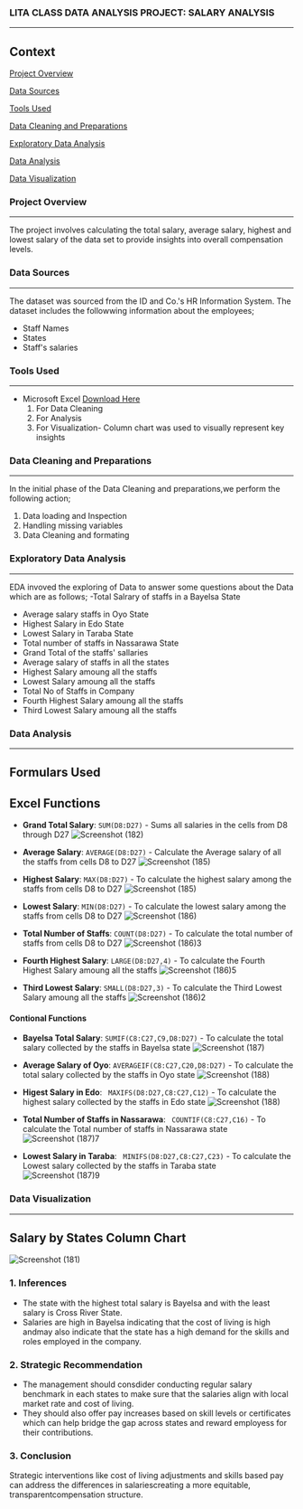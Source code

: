 ### LITA CLASS DATA ANALYSIS PROJECT: SALARY ANALYSIS
---

## Context

[Project Overview](#project-overview)

[Data Sources](#data-sources)

[Tools Used](#tools-used)

[Data Cleaning and Preparations](#data-cleaning-and-preparations)

[Exploratory Data Analysis](#exploratory-data-analysis)

[Data Analysis](#data-analysis)

[Data Visualization](#data-visualization)

### Project Overview
---
The project involves calculating the total salary, average salary, highest and lowest salary of the data set to provide insights into overall compensation levels.

### Data Sources
---
The dataset was sourced from the ID and Co.'s HR Information System. The dataset includes the followwing information about the employees;
- Staff Names
- States
- Staff's salaries

### Tools Used
---
- Microsoft Excel [Download Here](https://wwww.microsoft.com)
  1. For Data Cleaning
  2. For Analysis
  3. For Visualization- Column chart was used to visually represent key insights
### Data Cleaning and Preparations
---
In the initial phase of the Data Cleaning and preparations,we perform the following action;
1. Data loading and Inspection
2. Handling missing variables
3. Data Cleaning and formating

### Exploratory Data Analysis
---
EDA invoved the exploring of Data to answer some questions about the Data which are as follows;
-Total Salrary of staffs in a Bayelsa State
- Average salary staffs in Oyo State
- Highest Salary in Edo State
- Lowest Salary in Taraba State
- Total number of staffs in Nassarawa State
- Grand Total of the staffs' sallaries
- Average salary of staffs in all the states
- Highest Salary amoung all the staffs
- Lowest Salary amoung all the staffs
- Total No of Staffs in Company
- Fourth Highest Salary amoung all the staffs
- Third Lowest Salary amoung all the staffs



### Data Analysis
---
## Formulars Used
## Excel Functions
- **Grand Total Salary**:
  `SUM(D8:D27)` - Sums all salaries in the cells from D8 through D27
  ![Screenshot (182)](https://github.com/user-attachments/assets/e234ff91-6f6b-4286-b595-068d6d35dd38)
- **Average Salary**:
  `AVERAGE(D8:D27)` - Calculate the Average salary of all the staffs from cells D8 to D27
  ![Screenshot (185)](https://github.com/user-attachments/assets/a241d50e-fa77-42d7-b8e3-c04d95dfb62d)

- **Highest Salary**:
  `MAX(D8:D27)` - To calculate the highest salary among the staffs from cells D8 to D27
  ![Screenshot (185)](https://github.com/user-attachments/assets/ff482a78-03fb-4d96-b563-1adaf18b19ad)

- **Lowest Salary**:
  `MIN(D8:D27)` - To calculate the lowest salary among the staffs from cells D8 to D27
  ![Screenshot (186)](https://github.com/user-attachments/assets/a33e9d60-b0d0-4100-affd-d2dd862809fc)

- **Total Number of Staffs**:
  `COUNT(D8:D27)` - To calculate the total number of staffs from cells D8 to D27
  ![Screenshot (186)3](https://github.com/user-attachments/assets/53cd68dc-2bae-4f4c-95ce-ed48cd7d100e)

- **Fourth Highest Salary**:
  `LARGE(D8:D27,4)` - To calculate the Fourth Highest Salary amoung all the staffs
  ![Screenshot (186)5](https://github.com/user-attachments/assets/61cef03a-3d28-465b-94f3-7144c9cef05e)

- **Third Lowest Salary**:
  `SMALL(D8:D27,3)` - To calculate the Third Lowest Salary amoung all the staffs
  ![Screenshot (186)2](https://github.com/user-attachments/assets/3b4e3a39-a3a8-4678-a53b-ce9e9d9590b8)

#### Contional Functions
- **Bayelsa Total Salary**:
  `SUMIF(C8:C27,C9,D8:D27)` - To calculate the total salary collected by the staffs in Bayelsa state
  ![Screenshot (187)](https://github.com/user-attachments/assets/f315fc06-8052-4da3-bcd8-5ab4ec6e078e)

- **Average Salary of Oyo**:
  `AVERAGEIF(C8:C27,C20,D8:D27)` - To calculate the total salary collected by the staffs in Oyo state
  ![Screenshot (188)](https://github.com/user-attachments/assets/a28fd99c-cacd-4aca-b286-e903d214eb95)

- **Higest Salary in Edo**:
  ` MAXIFS(D8:D27,C8:C27,C12)` - To calculate the highest salary collected by the staffs in Edo state
  ![Screenshot (188)](https://github.com/user-attachments/assets/f1861776-dcde-44af-8a60-6669bf542925)

- **Total Number of Staffs in Nassarawa**:
  ` COUNTIF(C8:C27,C16)` - To calculate the Total number of staffs in  Nassarawa state
  ![Screenshot (187)7](https://github.com/user-attachments/assets/d0b4922a-ef00-4e35-bbab-8ed4b36be063)

- **Lowest Salary in Taraba**:
  ` MINIFS(D8:D27,C8:C27,C23)` - To calculate the Lowest salary collected by the staffs in Taraba state
  ![Screenshot (187)9](https://github.com/user-attachments/assets/0e874a9b-ae0e-4677-b590-689d11e02657)

 

### Data Visualization
---
## Salary by States Column Chart 
![Screenshot (181)](https://github.com/user-attachments/assets/e0d60f72-3964-46fc-b804-ab9f98f0049a)
### 1. Inferences
- The state with the highest total salary is Bayelsa and with the least salary is Cross River State.
- Salaries are high in Bayelsa indicating that the cost of living is high andmay also indicate that the state has a high demand for the skills and roles employed  in the company.

### 2. Strategic Recommendation
- The management should consdider conducting regular salary benchmark in each states to make sure that the salaries align with local market rate and cost of living.
- They should also offer pay increases based on skill levels or certificates which can help bridge the gap across states and reward employess for their contributions.
  
### 3. Conclusion
Strategic interventions like cost of living adjustments and skills based pay can address the differences in salariescreating a more equitable, transparentcompensation structure.
